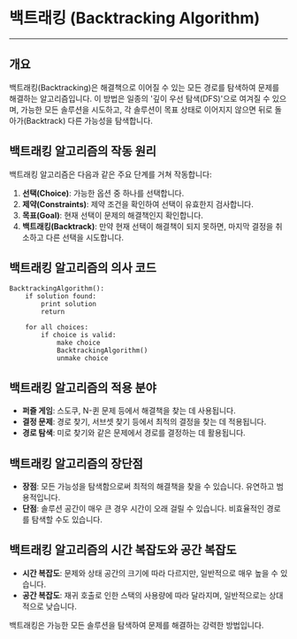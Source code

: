 # 백트래킹 (Backtracking Algorithm)

---

## 개요

백트래킹(Backtracking)은 해결책으로 이어질 수 있는 모든 경로를 탐색하여 문제를 해결하는 알고리즘입니다. 이 방법은 일종의 '깊이 우선 탐색(DFS)'으로 여겨질 수 있으며, 가능한 모든 솔루션을 시도하고, 각 솔루션이 목표 상태로 이어지지 않으면 뒤로 돌아가(Backtrack) 다른 가능성을 탐색합니다.

## 백트래킹 알고리즘의 작동 원리

백트래킹 알고리즘은 다음과 같은 주요 단계를 거쳐 작동합니다:

1. **선택(Choice)**: 가능한 옵션 중 하나를 선택합니다.
2. **제약(Constraints)**: 제약 조건을 확인하여 선택이 유효한지 검사합니다.
3. **목표(Goal)**: 현재 선택이 문제의 해결책인지 확인합니다.
4. **백트래킹(Backtrack)**: 만약 현재 선택이 해결책이 되지 못하면, 마지막 결정을 취소하고 다른 선택을 시도합니다.

## 백트래킹 알고리즘의 의사 코드

```text
BacktrackingAlgorithm():
    if solution found:
        print solution
        return

    for all choices:
        if choice is valid:
            make choice
            BacktrackingAlgorithm()
            unmake choice
```

## 백트래킹 알고리즘의 적용 분야
- **퍼즐 게임**: 스도쿠, N-퀸 문제 등에서 해결책을 찾는 데 사용됩니다.
- **결정 문제**: 경로 찾기, 서브셋 찾기 등에서 최적의 결정을 찾는 데 적용됩니다.
- **경로 탐색**: 미로 찾기와 같은 문제에서 경로를 결정하는 데 활용됩니다.

## 백트래킹 알고리즘의 장단점
- **장점**: 모든 가능성을 탐색함으로써 최적의 해결책을 찾을 수 있습니다. 유연하고 범용적입니다.
- **단점**: 솔루션 공간이 매우 큰 경우 시간이 오래 걸릴 수 있습니다. 비효율적인 경로를 탐색할 수도 있습니다.

## 백트래킹 알고리즘의 시간 복잡도와 공간 복잡도
- **시간 복잡도**: 문제와 상태 공간의 크기에 따라 다르지만, 일반적으로 매우 높을 수 있습니다.
- **공간 복잡도**: 재귀 호출로 인한 스택의 사용량에 따라 달라지며, 일반적으로는 상대적으로 낮습니다.

백트래킹은 가능한 모든 솔루션을 탐색하여 문제를 해결하는 강력한 방법입니다.